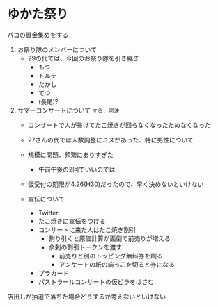# ゆかた祭り

パコの資金集めをする

1. お祭り隊のメンバーについて
    + 29の代では、今回のお祭り隊を引き継ぎ
        + もつ
        + トルテ
        + たかし
        + てつ
        + (長尾)?
1. サマーコンサートについて `する: 可決`
    + コンサートで人が抜けてたこ焼きが回らなくなったためなくなった
    + 27さんの代では人数調整にミスがあった、特に男性について
    + 規模に問題、頻繁にありすぎた
        + 午前午後の2回でいいのでは
    + 仮受付の期限が4.26(H30)だったので、早く決めないといけない

    + 宣伝について
        + Twitter
        + たこ焼きに宣伝をつける
        + コンサートに来た人はたこ焼き割引
            + 割り引くと原価計算が面倒で前売りが増える
            + 余剰の割引トークンを渡す
                + 前売りと別のトッピング無料券を刷る
                + アンケートの紙の端っこを切ると券になる
        + プラカード
        + パストラールコンサートの仮ビラをはさむ

店出しが抽選で落ちた場合どうするか考えないといけない